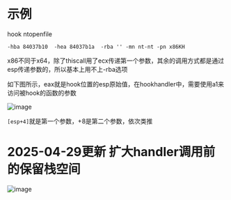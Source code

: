# 示例

hook ntopenfile

```
-hba 84037b10  -hea 84037b1a  -rba '' -mn nt-nt -pn x86KH
```

x86不同于x64，除了thiscall用了ecx传递第一个参数，其余的调用方式都是通过esp传递参数的，所以基本上用不上-rba选项

如下图所示，eax就是hook位置的esp原始值，在hookhandler中，需要使用a1来访问被hook的函数的参数

![image](https://github.com/user-attachments/assets/90025098-df00-4c73-a0d2-390cf96eebfb)

`[esp+4]`就是第一个参数，+8是第二个参数，依次类推


# 2025-04-29更新  扩大handler调用前的保留栈空间

![image](https://github.com/user-attachments/assets/d7bd3f62-2f0a-4063-99b7-0be76f4d56f8)
